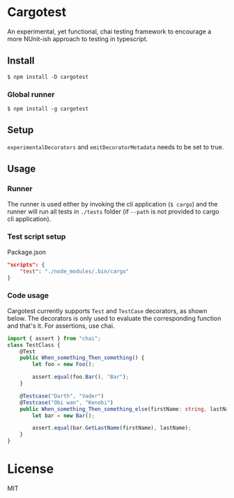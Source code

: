 # Cargotest
An experimental, yet functional, chai testing framework to encourage a more NUnit-ish approach to testing in typescript.

## Install
```
$ npm install -D cargotest
```
### Global runner
```
$ npm install -g cargotest
```

## Setup
`experimentalDecorators` and `emitDecoratorMetadata` needs to be set to true.

## Usage
### Runner
The runner is used either by invoking the cli application (`$ cargo`) and the runner will run all tests in `./tests` folder (if `--path` is not provided to cargo cli application).

### Test script setup
Package.json
```json
"scripts": {
    "test": "./node_modules/.bin/cargo"
}
```

### Code usage
Cargotest currently supports `Test` and `TestCase` decorators, as shown below. The decorators is only used to evaluate the corresponding function and that's it. For assertions, use chai.
```typescript
import { assert } from "chai";
class TestClass {
    @Test
    public When_something_Then_something() {
        let foo = new Foo();

        assert.equal(foo.Bar(), "Bar");
    }

    @Testcase("Darth", "Vader")
    @Testcase("Obi wan", "Kenobi")
    public When_something_Then_something_else(firstName: string, lastName: string) {
        let bar = new Bar();

        assert.equal(bar.GetLastName(firstName), lastName);
    }
}
```

# License
MIT